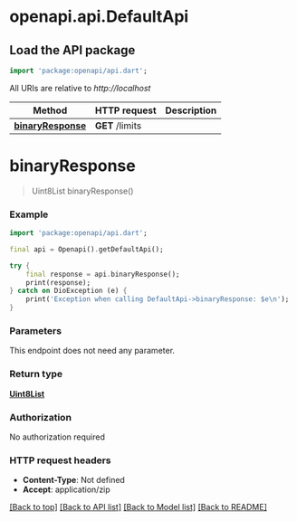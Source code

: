 # openapi.api.DefaultApi

## Load the API package
```dart
import 'package:openapi/api.dart';
```

All URIs are relative to *http://localhost*

Method | HTTP request | Description
------------- | ------------- | -------------
[**binaryResponse**](DefaultApi.md#binaryresponse) | **GET** /limits | 


# **binaryResponse**
> Uint8List binaryResponse()



### Example
```dart
import 'package:openapi/api.dart';

final api = Openapi().getDefaultApi();

try {
    final response = api.binaryResponse();
    print(response);
} catch on DioException (e) {
    print('Exception when calling DefaultApi->binaryResponse: $e\n');
}
```

### Parameters
This endpoint does not need any parameter.

### Return type

[**Uint8List**](Uint8List.md)

### Authorization

No authorization required

### HTTP request headers

 - **Content-Type**: Not defined
 - **Accept**: application/zip

[[Back to top]](#) [[Back to API list]](../README.md#documentation-for-api-endpoints) [[Back to Model list]](../README.md#documentation-for-models) [[Back to README]](../README.md)


